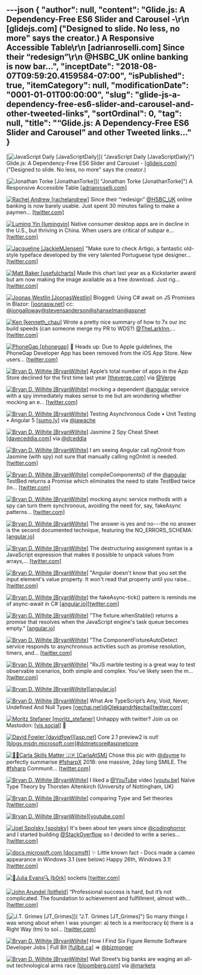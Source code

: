 ---json
{
  "author": null,
  "content": "Glide.js: A Dependency-Free ES6 Slider and Carousel -\r\n      [glidejs.com] (\"Designed to slide. No less, no more\" says the creator.) A Responsive Accessible Table\r\n      [adrianroselli.com] Since their “redesign”\r\n      @HSBC_UK online banking is now bar...",
  "inceptDate": "2018-08-07T09:59:20.4159584-07:00",
  "isPublished": true,
  "itemCategory": null,
  "modificationDate": "0001-01-01T00:00:00",
  "slug": "glide-js-a-dependency-free-es6-slider-and-carousel-and-other-tweeted-links",
  "sortOrdinal": 0,
  "tag": null,
  "title": "“Glide.js: A Dependency-Free ES6 Slider and Carousel” and other Tweeted links…"
}
---

[<img alt="JavaScript Daily [JavaScriptDaily]" src="https://songhay.blob.core.windows.net/shared-social-twitter/JavaScriptDaily.jpg">]( "JavaScript Daily [JavaScriptDaily]") Glide.js: A Dependency-Free ES6 Slider and Carousel - [[glidejs.com]](https://glidejs.com/) ("Designed to slide. No less, no more" says the creator.)

[<img alt="Jonathan Torke [JonathanTorke]" src="https://songhay.blob.core.windows.net/shared-social-twitter/JonathanTorke.jpg">]( "Jonathan Torke [JonathanTorke]") A Responsive Accessible Table [[adrianroselli.com]](http://adrianroselli.com/2017/11/a-responsive-accessible-table.html)

[<img alt="Rachel Andrew [rachelandrew]" src="https://songhay.blob.core.windows.net/shared-social-twitter/rachelandrew.jpg">](https://t.co/bnYdfVIAqQ "Rachel Andrew [rachelandrew]") Since their “redesign” [@HSBC_UK](http://twitter.com/HSBC_UK) online banking is now barely usable. Just spent 30 minutes failing to make a paymen… [[twitter.com]](https://twitter.com/i/web/status/982498977978314752)

[<img alt="Luming Yin [lumingyin]" src="https://songhay.blob.core.windows.net/shared-social-twitter/lumingyin.jpg">](https://t.co/QkRgZgjnRV "Luming Yin [lumingyin]") Native consumer desktop apps are in decline in the U.S., but thriving in China. When users are critical of subpar e… [[twitter.com]](https://twitter.com/i/web/status/982382504127680512)

[<img alt="Jacqueline [JackieMJensen]" src="https://songhay.blob.core.windows.net/shared-social-twitter/JackieMJensen.jpg">](https://t.co/DYdE13nkCx "Jacqueline [JackieMJensen]") "Make sure to check Artigo, a fantastic old-style typeface developed by the very talented Portuguese type designer… [[twitter.com]](https://twitter.com/i/web/status/982621544148094977)

[<img alt="Matt Baker [usefulcharts]" src="https://songhay.blob.core.windows.net/shared-social-twitter/usefulcharts.jpg">](https://t.co/mH4WOdXhWb "Matt Baker [usefulcharts]") Made this chart last year as a Kickstarter award but am now making the image available as a free download. Just rig… [[twitter.com]](https://twitter.com/i/web/status/982306942352670722)

[<img alt="Joonas Westlin [JoonasWestlin]" src="https://songhay.blob.core.windows.net/shared-social-twitter/JoonasWestlin.jpg">](https://t.co/bfOKix5qfx "Joonas Westlin [JoonasWestlin]") Blogged: Using C# await on JS Promises in Blazor: [[joonasw.net]](https://joonasw.net/view/csharp-await-and-js-promises-in-blazor) cc: [@jongalloway](http://twitter.com/jongalloway)[@stevensanderson](http://twitter.com/stevensanderson)[@shanselman](http://twitter.com/shanselman)[@aspnet](http://twitter.com/aspnet)

[<img alt="Ken [kenneth_chau]" src="https://songhay.blob.core.windows.net/shared-social-twitter/kenneth_chau.jpg">](https://t.co/qTZTQvb2sL "Ken [kenneth_chau]") Wrote a pretty nice summary of how to 7x our inc build speeds (can someone merge my PR to WDS?) [@TheLarkInn](http://twitter.com/TheLarkInn),… [[twitter.com]](https://twitter.com/i/web/status/982320116133052416)

[<img alt="PhoneGap [phonegap]" src="https://songhay.blob.core.windows.net/shared-social-twitter/phonegap.jpg">](http://t.co/2675DKJRsV "PhoneGap [phonegap]") 🚨 Heads up: Due to Apple guidelines, the PhoneGap Developer App has been removed from the iOS App Store. New users… [[twitter.com]](https://twitter.com/i/web/status/982022400085712896)

[<img alt="Bryan D. Wilhite [BryanWilhite]" src="https://songhay.blob.core.windows.net/shared-social-twitter/BryanWilhite.jpeg">](http://t.co/UNdqV0Z1zz "Bryan D. Wilhite [BryanWilhite]") Apple’s total number of apps in the App Store declined for the first time last year [[theverge.com]](https://www.theverge.com/2018/4/5/17204074/apple-number-app-store-record-low-2017-developers-ios?utm_campaign=theverge&utm_content=entry&utm_medium=social&utm_source=twitter) via [@Verge](http://twitter.com/Verge)

[<img alt="Bryan D. Wilhite [BryanWilhite]" src="https://songhay.blob.core.windows.net/shared-social-twitter/BryanWilhite.jpeg">](http://t.co/UNdqV0Z1zz "Bryan D. Wilhite [BryanWilhite]") mocking a dependent [@angular](http://twitter.com/angular) service with a spy immediately makes sense to me but am wondering whether mocking an e… [[twitter.com]](https://twitter.com/i/web/status/982405601119502336)

[<img alt="Bryan D. Wilhite [BryanWilhite]" src="https://songhay.blob.core.windows.net/shared-social-twitter/BryanWilhite.jpeg">](http://t.co/UNdqV0Z1zz "Bryan D. Wilhite [BryanWilhite]") Testing Asynchronous Code • Unit Testing • Angular 5 [[sumo.ly]](http://sumo.ly/DxUT) via [@jawache](http://twitter.com/jawache)

[<img alt="Bryan D. Wilhite [BryanWilhite]" src="https://songhay.blob.core.windows.net/shared-social-twitter/BryanWilhite.jpeg">](http://t.co/UNdqV0Z1zz "Bryan D. Wilhite [BryanWilhite]") Jasmine 2 Spy Cheat Sheet [[daveceddia.com]](https://daveceddia.com/jasmine-2-spy-cheat-sheet/) via [@dceddia](http://twitter.com/dceddia)

[<img alt="Bryan D. Wilhite [BryanWilhite]" src="https://songhay.blob.core.windows.net/shared-social-twitter/BryanWilhite.jpeg">](http://t.co/UNdqV0Z1zz "Bryan D. Wilhite [BryanWilhite]") I am seeing Angular call ngOnInit from Jasmine (with spy) not sure that manually calling ngOnInit is needed. [[twitter.com]](https://twitter.com/BryanWilhite/status/982314310432010241/photo/1)

[<img alt="Bryan D. Wilhite [BryanWilhite]" src="https://songhay.blob.core.windows.net/shared-social-twitter/BryanWilhite.jpeg">](http://t.co/UNdqV0Z1zz "Bryan D. Wilhite [BryanWilhite]") compileComponents() of the [@angular](http://twitter.com/angular) TestBed returns a Promise which eliminates the need to state TestBed twice (in… [[twitter.com]](https://twitter.com/i/web/status/982417439051755520)

[<img alt="Bryan D. Wilhite [BryanWilhite]" src="https://songhay.blob.core.windows.net/shared-social-twitter/BryanWilhite.jpeg">](http://t.co/UNdqV0Z1zz "Bryan D. Wilhite [BryanWilhite]") mocking async service methods with a spy can turn them synchronous, avoiding the need for, say, fakeAsync patterns… [[twitter.com]](https://twitter.com/i/web/status/982427025980850176)

[<img alt="Bryan D. Wilhite [BryanWilhite]" src="https://songhay.blob.core.windows.net/shared-social-twitter/BryanWilhite.jpeg">](http://t.co/UNdqV0Z1zz "Bryan D. Wilhite [BryanWilhite]") The answer is yes and no---the no answer is the second documented technique, featuring the NO_ERRORS_SCHEMA: [[angular.io]](https://angular.io/guide/testing#no_errors_schema)

[<img alt="Bryan D. Wilhite [BryanWilhite]" src="https://songhay.blob.core.windows.net/shared-social-twitter/BryanWilhite.jpeg">](http://t.co/UNdqV0Z1zz "Bryan D. Wilhite [BryanWilhite]") The destructuring assignment syntax is a JavaScript expression that makes it possible to unpack values from arrays,… [[twitter.com]](https://twitter.com/i/web/status/982406798593351680)

[<img alt="Bryan D. Wilhite [BryanWilhite]" src="https://songhay.blob.core.windows.net/shared-social-twitter/BryanWilhite.jpeg">](http://t.co/UNdqV0Z1zz "Bryan D. Wilhite [BryanWilhite]") "Angular doesn't know that you set the input element's value property. It won't read that property until you raise… [[twitter.com]](https://twitter.com/i/web/status/982422922353504256)

[<img alt="Bryan D. Wilhite [BryanWilhite]" src="https://songhay.blob.core.windows.net/shared-social-twitter/BryanWilhite.jpeg">](http://t.co/UNdqV0Z1zz "Bryan D. Wilhite [BryanWilhite]") the fakeAsync-tick() pattern is reminds me of async-await in C# [[angular.io]](https://angular.io/guide/testing#async-test-with-fakeasync)[[twitter.com]](https://twitter.com/BryanWilhite/status/982428950730166272/photo/1)

[<img alt="Bryan D. Wilhite [BryanWilhite]" src="https://songhay.blob.core.windows.net/shared-social-twitter/BryanWilhite.jpeg">](http://t.co/UNdqV0Z1zz "Bryan D. Wilhite [BryanWilhite]") "The fixture.whenStable() returns a promise that resolves when the JavaScript engine's task queue becomes empty." [[angular.io]](https://angular.io/guide/testing#whenstable)

[<img alt="Bryan D. Wilhite [BryanWilhite]" src="https://songhay.blob.core.windows.net/shared-social-twitter/BryanWilhite.jpeg">](http://t.co/UNdqV0Z1zz "Bryan D. Wilhite [BryanWilhite]") "The ComponentFixtureAutoDetect service responds to asynchronous activities such as promise resolution, timers, and… [[twitter.com]](https://twitter.com/i/web/status/982422435143213056)

[<img alt="Bryan D. Wilhite [BryanWilhite]" src="https://songhay.blob.core.windows.net/shared-social-twitter/BryanWilhite.jpeg">](http://t.co/UNdqV0Z1zz "Bryan D. Wilhite [BryanWilhite]") "RxJS marble testing is a great way to test observable scenarios, both simple and complex. You've likely seen the m… [[twitter.com]](https://twitter.com/i/web/status/982474964749074432)

[<img alt="Bryan D. Wilhite [BryanWilhite]" src="https://songhay.blob.core.windows.net/shared-social-twitter/BryanWilhite.jpeg">](http://t.co/UNdqV0Z1zz "Bryan D. Wilhite [BryanWilhite]")[[angular.io]](https://angular.io/guide/testing#component-marble-tests)

[<img alt="Bryan D. Wilhite [BryanWilhite]" src="https://songhay.blob.core.windows.net/shared-social-twitter/BryanWilhite.jpeg">](http://t.co/UNdqV0Z1zz "Bryan D. Wilhite [BryanWilhite]") What Are TypeScript’s Any, Void, Never, Undefined And Null Types [[nechai.net]](http://www.nechai.net/2017/02/12/what-are-typescripts-any-void-never-undefined-and-null-types/)[@OleksandrNechai](http://twitter.com/OleksandrNechai)[[twitter.com]](https://twitter.com/BryanWilhite/status/982018973913923584/photo/1)

[<img alt="Moritz Stefaner [moritz_stefaner]" src="https://songhay.blob.core.windows.net/shared-social-twitter/moritz_stefaner.jpeg">](https://t.co/lz6JKslYPe "Moritz Stefaner [moritz_stefaner]") Unhappy with twitter? Join us on Mastodon: [[vis.social]](https://vis.social) 🐘

[<img alt="David Fowler [davidfowl]" src="https://songhay.blob.core.windows.net/shared-social-twitter/davidfowl.jpeg">](https://t.co/XKK4NcxDZ3 "David Fowler [davidfowl]")[[asp.net]](http://ASP.NET) Core 2.1 preview2 is out! [[blogs.msdn.microsoft.com]](https://blogs.msdn.microsoft.com/webdev/2018/04/12/asp-net-core-2-1-0-preview2-now-available/)[#dotnetcore](http://twitter.com/search?q=%23dotnetcore)[#aspnetcore](http://twitter.com/search?q=%23aspnetcore)

[<img alt="🏳️‍🌈Carla Skills Matter 🇯🇵 [CarlaAtSM]" src="https://songhay.blob.core.windows.net/shared-social-twitter/CarlaAtSM.jpg">](https://t.co/UepX8zgVTD "🏳️‍🌈Carla Skills Matter 🇯🇵 [CarlaAtSM]") Chose this pic with [@dsyme](http://twitter.com/dsyme) to perfectly summarise [#fsharpX](http://twitter.com/search?q=%23fsharpX) 2018: one massive, 2day long SMILE. The [#fsharp](http://twitter.com/search?q=%23fsharp) Communit… [[twitter.com]](https://twitter.com/i/web/status/982517551874928640)

[<img alt="Bryan D. Wilhite [BryanWilhite]" src="https://songhay.blob.core.windows.net/shared-social-twitter/BryanWilhite.jpeg">](http://t.co/UNdqV0Z1zz "Bryan D. Wilhite [BryanWilhite]") I liked a [@YouTube](http://twitter.com/YouTube) video [[youtu.be]](http://youtu.be/bNG53SA4n48?a) Naïve Type Theory by Thorsten Altenkirch (University of Nottingham, UK)

[<img alt="Bryan D. Wilhite [BryanWilhite]" src="https://songhay.blob.core.windows.net/shared-social-twitter/BryanWilhite.jpeg">](http://t.co/UNdqV0Z1zz "Bryan D. Wilhite [BryanWilhite]") comparing Type and Set theories [[twitter.com]](https://twitter.com/BryanWilhite/status/982336779876368384/photo/1)

[<img alt="Bryan D. Wilhite [BryanWilhite]" src="https://songhay.blob.core.windows.net/shared-social-twitter/BryanWilhite.jpeg">](http://t.co/UNdqV0Z1zz "Bryan D. Wilhite [BryanWilhite]")[[youtube.com]](https://www.youtube.com/watch?v=xMAqniX2Paw)

[<img alt="Joel Spolsky [spolsky]" src="https://songhay.blob.core.windows.net/shared-social-twitter/spolsky.jpeg">](https://t.co/ZHNWlmFE3H "Joel Spolsky [spolsky]") It's been about ten years since [@codinghorror](http://twitter.com/codinghorror) and I started building [@StackOverflow](http://twitter.com/StackOverflow) so I decided to write a series… [[twitter.com]](https://twitter.com/i/web/status/982250865846177794)

[<img alt="docs.microsoft.com [docsmsft]" src="https://songhay.blob.core.windows.net/shared-social-twitter/docsmsft.jpg">](https://t.co/pBNlKvAduu "docs.microsoft.com [docsmsft]") ✨ Little known fact - Docs made a cameo appearance in Windows 3.1 (see below) Happy 26th, Windows 3.1! [[twitter.com]](https://twitter.com/docsmsft/status/982300748233916416/photo/1)

[<img alt="🔎Julia Evans🔍 [b0rk]" src="https://songhay.blob.core.windows.net/shared-social-twitter/b0rk.jpg">](http://t.co/9Wxp3hwduY "🔎Julia Evans🔍 [b0rk]") sockets [[twitter.com]](https://twitter.com/b0rk/status/982472526960918528/photo/1)

[<img alt="John Arundel [bitfield]" src="https://songhay.blob.core.windows.net/shared-social-twitter/bitfield.jpeg">](https://t.co/OfjPk1VNvq "John Arundel [bitfield]") “Professional success is hard, but it’s not complicated. The foundation to achievement and fulfillment, almost with… [[twitter.com]](https://twitter.com/i/web/status/982581505670221826)

[<img alt="J.T. Grimes [JT_Grimes]" src="https://songhay.blob.core.windows.net/shared-social-twitter/JT_Grimes.jpg">]( "J.T. Grimes [JT_Grimes]") So many things I was wrong about when I was younger: a) tech is a meritocracy b) there is a Right Way (tm) to sol… [[twitter.com]](https://twitter.com/i/web/status/982348049681809414)

[<img alt="Bryan D. Wilhite [BryanWilhite]" src="https://songhay.blob.core.windows.net/shared-social-twitter/BryanWilhite.jpeg">](http://t.co/UNdqV0Z1zz "Bryan D. Wilhite [BryanWilhite]") How I Find Six Figure Remote Software Developer Jobs | Full Bit [[fullbit.ca]](http://fullbit.ca/how-i-find-six-figure-remote-software-developer-jobs/) =&gt; [@bizmonger](http://twitter.com/bizmonger)

[<img alt="Bryan D. Wilhite [BryanWilhite]" src="https://songhay.blob.core.windows.net/shared-social-twitter/BryanWilhite.jpeg">](http://t.co/UNdqV0Z1zz "Bryan D. Wilhite [BryanWilhite]") Wall Street’s big banks are waging an all-out technological arms race [[bloomberg.com]](https://www.bloomberg.com/news/features/2018-04-05/wall-street-s-big-banks-are-waging-an-all-out-technological-arms) via [@markets](http://twitter.com/markets)
